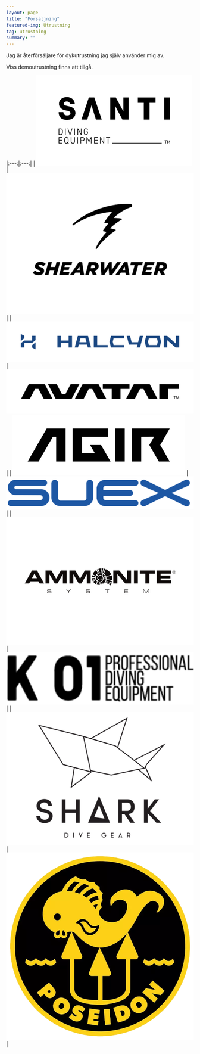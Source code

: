 ```yaml
---
layout: page
title: "Försäljning"
featured-img: Utrustning
tag: utrustning
summary: ""
---
```


Jag är återförsäljare för dykutrustning jag själv använder mig av.

Viss demoutrustning finns att tillgå.  

|:---:|:---:|
| ![Santi](/assets/img/sale/SANTI_logo_black_alt_RGB.png) | ![Shearwater](/assets/img/sale/SHEARWATER.png) |
| ![Halcyon](/assets/img/sale/Halcyon_RGB_Basic-logo_royal-blue.jpg) | ![Avatar](/assets/img/sale/Avatar_Logo_1.png) |
| ![Agir](/assets/img/sale/AGIR_logo_black.png) | ![Suex](/assets/img/sale/SUEX_PNG_BLUE.png) |
| ![Ammonite](/assets/img/sale/Ammonite.png) | ![K01](/assets/img/sale/logo_k01.png) |
| ![Shark](/assets/img/sale/Shark-logotype-portrait-BLACK.png) | ![Poseidon](/assets/img/sale/poseidon_logo.png) |
